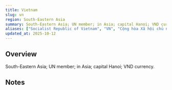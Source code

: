 ```yaml
---
title: Vietnam
slug: vn
region: South-Eastern Asia
summary: South-Eastern Asia; UN member; in Asia; capital Hanoi; VND currency.
aliases: ["Socialist Republic of Vietnam", "VN", "Cộng hòa Xã hội chủ nghĩa Việt Nam"]
updated_at: 2025-10-12
---
```


## Overview

South-Eastern Asia; UN member; in Asia; capital Hanoi; VND currency.

## Notes

<!-- Add your first note below -->
